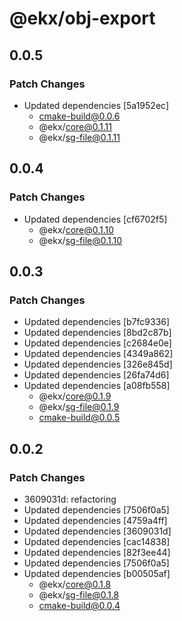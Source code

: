 # @ekx/obj-export

## 0.0.5

### Patch Changes

- Updated dependencies [5a1952ec]
  - cmake-build@0.0.6
  - @ekx/core@0.1.11
  - @ekx/sg-file@0.1.11

## 0.0.4

### Patch Changes

- Updated dependencies [cf6702f5]
  - @ekx/core@0.1.10
  - @ekx/sg-file@0.1.10

## 0.0.3

### Patch Changes

- Updated dependencies [b7fc9336]
- Updated dependencies [8bd2c87b]
- Updated dependencies [c2684e0e]
- Updated dependencies [4349a862]
- Updated dependencies [326e845d]
- Updated dependencies [26fa74d6]
- Updated dependencies [a08fb558]
  - @ekx/core@0.1.9
  - @ekx/sg-file@0.1.9
  - cmake-build@0.0.5

## 0.0.2

### Patch Changes

- 3609031d: refactoring
- Updated dependencies [7506f0a5]
- Updated dependencies [4759a4ff]
- Updated dependencies [3609031d]
- Updated dependencies [cac14838]
- Updated dependencies [82f3ee44]
- Updated dependencies [7506f0a5]
- Updated dependencies [b00505af]
  - @ekx/core@0.1.8
  - @ekx/sg-file@0.1.8
  - cmake-build@0.0.4
